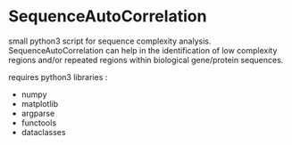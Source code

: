 # SequenceAutoCorrelation

small python3 script for sequence complexity analysis.
SequenceAutoCorrelation can help in the identification of low complexity regions and/or repeated regions within biological gene/protein sequences.

requires python3 libraries :
  - numpy
  - matplotlib
  - argparse
  - functools
  - dataclasses
